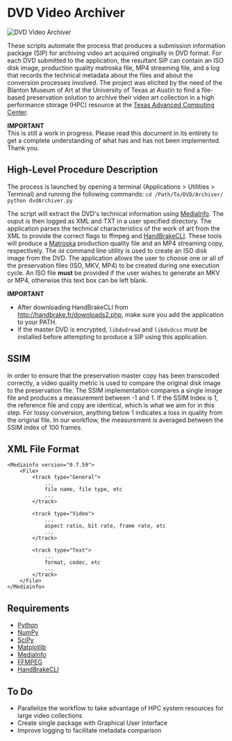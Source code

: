 # DVD Video Archiver

![DVD Video Archiver](https://dl.dropboxusercontent.com/u/25652072/DVD-Video-Archiver.jpg)

These scripts automate the process that produces a submission information package (SIP) for archiving video art acquired originally in DVD format. For each DVD submitted to the application,
the resultant SIP can contain an ISO disk image, production quality matroska file, MP4 streaming file, and a log that records the technical metadata about the files and about the conversion processes involved. The project was elicited by the need of the Blanton Museum of Art at the University of Texas at Austin to find a file-based preservation solution to archive their video art collection 
in a high performance storage (HPC) resource at the [Texas Advanced Computing Center](http://www.tacc.utexas.edu/).

**IMPORTANT**  
This is still a work in progress. Please read this document in its entirety to get a complete understanding of what has and has not been implemented. Thank you.


## High-Level Procedure Description

The process is launched by opening a terminal (Applications > Utilities > Terminal) and running the following commands:
	`cd /Path/To/DVD/Archiver/`
	`python dvdArchiver.py`


The script will extract the DVD's technical information using [MediaInfo](http://mediainfo.sourceforge.net/en). The ouput is then logged as XML and TXT in a user specified directory. The application parses the technical characteristics of the work of art from the XML to provide the correct flags to ffmpeg and [HandBrakeCLI](https://trac.handbrake.fr/wiki/CLIGuide). These tools will produce a [Matroska](http://www.matroska.org/) production quality file and an MP4 streaming copy, respectively. The `dd` command line utility is used to create an ISO disk image from the DVD. The application allows the user to choose one or all of the preservation files (ISO, MKV, MP4) to be created during one execution cycle. An ISO file **must** be provided if the user wishes to generate an MKV or MP4, otherwise this text box can be left blank.    

**IMPORTANT**   
* After downloading HandBrakeCLI from http://handbrake.fr/downloads2.php, make sure you add the application to your PATH.   
* If the master DVD is encrypted, `libdvdread` and `libdvdcss` must be installed before attempting to produce a SIP using this application. 


## SSIM

In order to ensure that the preservation master copy has been transcoded correctly, a video quality metric is used to compare the original disk image to the preservation file. The SSIM implementation compares a single image file and produces a measurement between -1 and 1. If the SSIM Index is 1, the reference file and copy are identical, which is what we aim for in this step. For lossy conversion, anything below 1 indicates a loss in quality from the original file. In our workflow, the measurement is averaged between the SSIM index of 100 frames.


## XML File Format

```
<Mediainfo version="0.7.59">
	<File>
		<track type="General">
			...
			file name, file type, etc
			...
		</track>

		<track type="Video">
			...
			aspect ratio, bit rate, frame rate, etc
			...
		</track>

		<track type="Text">
			...
			format, codec, etc
			...
		</track>
	</File>
</Mediainfo>
```


## Requirements

* [Python](http://www.python.org/) 
* [NumPy](http://www.numpy.org/)
* [SciPy](http://www.scipy.org/)
* [Matplotlib](http://matplotlib.org/)
* [MediaInfo](http://mediainfo.sourceforge.net/en)
* [FFMPEG](http://ffmpeg.org/ffmpeg.html)
* [HandBrakeCLI](https://trac.handbrake.fr/wiki/CLIGuide)


## To Do

* Parallelize the workflow to take advantage of HPC system resources for large video collections
* Create single package with Graphical User Interface
* Improve logging to facilitate metadata comparison 
